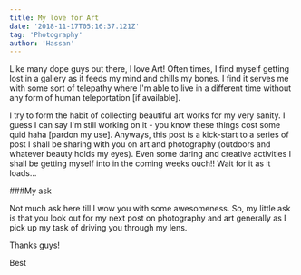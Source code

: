 ```yaml
---
title: My love for Art
date: '2018-11-17T05:16:37.121Z'
tag: 'Photography'
author: 'Hassan'
---
```


Like many dope guys out there, I love Art! Often times, I find myself getting lost in a gallery as it feeds my mind and chills my bones. I find it serves me with some sort of telepathy where I'm able to live in a different time without any form of human teleportation [if available].

I try to form the habit of collecting beautiful art works for my very sanity. I guess I can say I'm still working on it - you know these things cost some quid haha [pardon my use]. Anyways, this post is a kick-start to a series of post I shall be sharing with you on art and photography (outdoors and whatever beauty holds my eyes). Even some daring and creative activities I shall be getting myself into in the coming weeks ouch!! Wait for it as it loads...

###My ask

Not much ask here till I wow you with some awesomeness. So, my little ask is that you look out for my next post on photography and art generally as I pick up my task of driving you through my lens.

Thanks guys!

Best
